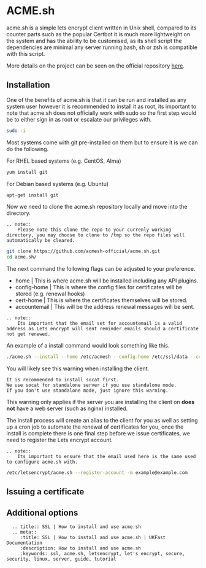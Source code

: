 # ACME.sh

acme.sh is a simple lets encrypt client written in Unix shell, compared to its counter parts such as the popular Certbot it is much more lightweight on the system and has the ability to be customised, as its shell script the dependencies are minimal any server running bash, sh or zsh is compatible with this script.

More details on the project can be seen on the official repository [here](https://github.com/acmesh-official/acme.sh).

## Installation

One of the benefits of acme.sh is that it can be run and installed as any system user however it is recommended to install it as root, its important to note that acme.sh does not officially work with sudo so the first step would be to either sign in as root or escalate our privileges with.

```bash
sudo -i
```
Most systems come with git pre-installed on them but to ensure it is we can do the following.

For RHEL based systems (e.g. CentOS, Alma)

```bash
yum install git
```
For Debian based systems (e.g. Ubuntu)

```bash
apt-get install git
```
Now we need to clone the acme.sh repository locally and move into the directory.
```eval_rst
.. note::
    Please note this clone the repo to your currenly working directory, you may choose to clone to /tmp so the repo files will automatically be cleared.
```

```bash
git clone https://github.com/acmesh-official/acme.sh.git
cd acme.sh/
```
The next command the following flags can be adjusted to your preference.

- home | This is where acme.sh will be installed including any API plugins.
- config-home | This is where the config files for certificates will be stored (e.g. renewal hooks)
- cert-home | This is where the certificates themselves will be stored.
- accountemail | This will be the address renewal messages will be sent.

```eval_rst
.. note::
    Its important that the email set for accountemail is a valid address as Lets encrypt will sent reminder emails should a certificate not get renewed.
```
An example of a install command would look something like this.

```bash
./acme.sh --install --home /etc/acmesh --config-home /etc/ssl/data --cert-home /etc/ssl/certs --accountemail "example@example.com"
```
You will likely see this warning when installing the client.

```
It is recommended to install socat first.
We use socat for standalone server if you use standalone mode.
If you don't use standalone mode, just ignore this warning.
```

This warning only applies if the server you are installing the client on **does not** have a web server (such as nginx) installed.

The install process will create an alias to the client for you as well as setting up a cron job to automate the renewal of certificates for you, once the install is complete there is one final step before we issue certificates, we need to register the Lets encrypt account.

```eval_rst
.. note::
    Its important to ensure that the email used here is the same used to configure acme.sh with.
```

```bash
/etc/letsencrypt/acme.sh --register-account -m example@example.com
```

## Issuing a certificate

##  Additional options

```eval_rst
  .. title:: SSL | How to install and use acme.sh
  .. meta::
     :title: SSL | How to install and use acme.sh | UKFast Documentation
     :description: How to install and use acme.sh
     :keywords: ssl, acme.sh, letsencrypt, let's encrypt, secure, security, linux, server, guide, tutorial
```
